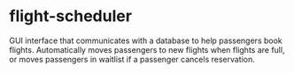 # flight-scheduler
GUI interface that communicates with a database to help passengers book flights. Automatically moves passengers to new flights when flights are full, or moves passengers in waitlist if a passenger cancels reservation.
